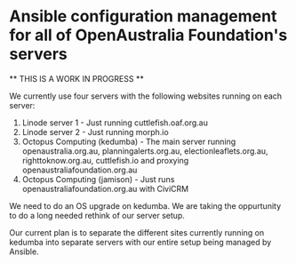 # Ansible configuration management for all of OpenAustralia Foundation's servers

** THIS IS A WORK IN PROGRESS **

We currently use four servers with the following websites running on each server:

1. Linode server 1 - Just running cuttlefish.oaf.org.au
2. Linode server 2 - Just running morph.io
3. Octopus Computing (kedumba) - The main server running openaustralia.org.au, planningalerts.org.au, electionleaflets.org.au, righttoknow.org.au, cuttlefish.io and proxying openaustraliafoundation.org.au
4. Octopus Computing (jamison) - Just runs openaustraliafoundation.org.au with CiviCRM

We need to do an OS upgrade on kedumba. We are taking the oppurtunity to do a long needed rethink of our server setup.

Our current plan is to separate the different sites currently running on kedumba into separate servers with our entire setup being managed by Ansible.
